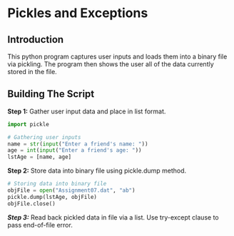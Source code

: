 # Pickles and Exceptions
## Introduction
This python program captures user inputs and loads them into a binary file via pickling. The program then shows the user all of the data currently stored in the file. 
## Building The Script
**Step 1:** Gather user input data and place in list format.
```python
import pickle

# Gathering user inputs
name = str(input("Enter a friend's name: "))
age = int(input("Enter a friend's age: "))
lstAge = [name, age]
```
**Step 2:** Store data into binary file using pickle.dump method.
```python
# Storing data into binary file
objFile = open("Assignment07.dat", "ab")
pickle.dump(lstAge, objFile)
objFile.close()
```
***Step 3:*** Read back pickled data in file via a list. Use try-except clause to pass end-of-file error.
